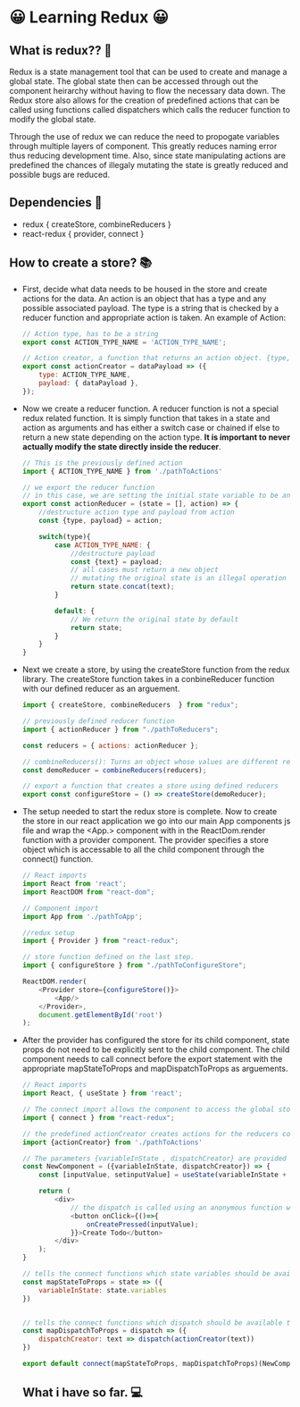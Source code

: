 # :grinning:  Learning Redux :grinning: 

## What is redux?? :thinking:
Redux is a state management tool that can be used to create and manage a global state. The global state then can be accessed through out the component heirarchy without having to flow the necessary data down. The Redux store also allows for the creation of predefined actions that can be called using functions called dispatchers which calls the reducer function to modify the global state. 

Through the use of redux we can reduce the need to propogate variables through multiple layers of component. This greatly reduces naming error thus reducing development time. Also, since state manipulating actions are predefined the chances of illegaly mutating the state is greatly reduced and possible bugs are reduced.  

## Dependencies :toolbox: 
* redux { createStore, combineReducers }
* react-redux { provider, connect }


## How to create a store? :books: 

* First, decide what data needs to be housed in the store and create actions for the data. An action is an object that has a type and any possible associated payload. The type is a string that is checked by a reducer function and appropriate action is taken. An example of Action: 

    ``` Javascript
    // Action type, has to be a string
    export const ACTION_TYPE_NAME = 'ACTION_TYPE_NAME';   

    // Action creator, a function that returns an action object. {type, payload}
    export const actionCreator = dataPayload => ({        
        type: ACTION_TYPE_NAME,
        payload: { dataPayload },
    });

    ```

* Now we create a reducer function. A reducer function is not a special redux related function. It is simply function that takes in a state and action as arguments and has either a switch case or chained if else to return a new state depending on the action type. **It is important to never actually modify the state directly inside the reducer**. 

    ``` javascript
    // This is the previously defined action
    import { ACTION_TYPE_NAME } from './pathToActions'

    // we export the reducer function
    // in this case, we are setting the initial state variable to be an empty list
    export const actionReducer = (state = [], action) => {
        //destructure action type and payload from action
        const {type, payload} = action;

        switch(type){
            case ACTION_TYPE_NAME: {
                //destructure payload
                const {text} = payload;
                // all cases must return a new object 
                // mutating the original state is an illegal operation
                return state.concat(text);
            }

            default: {
                // We return the original state by default
                return state;
            }
        }
    }

* Next we create a store, by using the createStore function from the redux library. The createStore function takes in a conbineReducer function with our defined reducer as an arguement. 

    ``` javascript
    import { createStore, combineReducers  } from "redux";
    
    // previously defined reducer function
    import { actionReducer } from "./pathToReducers";

    const reducers = { actions: actionReducer };

    // combineReducers(): Turns an object whose values are different reducer functions, into a single reducer function.
    const demoReducer = combineReducers(reducers);

    // export a function that creates a store using defined reducers
    export const configureStore = () => createStore(demoReducer);
    ```

* The setup needed to start the redux store is complete. Now to create the store in our react application we go into our main App components js file and wrap the <App.> component with in the ReactDom.render function with a provider component. The provider specifies a store object which is accessable to all the child component through the connect() function. 

    ``` javascript
    // React imports
    import React from 'react';
    import ReactDOM from "react-dom";

    // Component import
    import App from './pathToApp';

    //redux setup
    import { Provider } from "react-redux";

    // store function defined on the last step. 
    import { configureStore } from "./pathToConfigureStore";

    ReactDOM.render(
        <Provider store={configureStore()}> 
            <App/>
        </Provider>,
        document.getElementById('root')
    );
    ```

* After the provider has configured the store for its child component, state props do not need to be explicitly sent to the child component. The child component needs to call connect before the export statement with the appropriate mapStateToProps and mapDispatchToProps as arguements.

    ``` javascript
    // React imports
    import React, { useState } from 'react';

    // The connect import allows the component to access the global store
    import { connect } from "react-redux";

    // the predefined actionCreator creates actions for the reducers consumption
    import {actionCreator} from './pathToActions'

    // The parameters {variableInState , dispatchCreator} are provided by the connect call at the end. The map state and map dispatch objects explicitly tell the connect function which variables and functions the component should work with. 
    const NewComponent = ({variableInState, dispatchCreator}) => {
        const [inputValue, setinputValue] = useState(variableInState + 2);

        return (
            <div>
                // the dispatch is called using an anonymous function with the argument of variableInstate+2
                <button onClick={()=>{
                    onCreatePressed(inputValue);
                }}>Create Todo</button>
            </div>
        );
    }

    // tells the connect functions which state variables should be available to the component
    const mapStateToProps = state => ({
        variableInState: state.variables
    })


    // tells the connect functions which dispatch should be available to the component
    const mapDispatchToProps = dispatch => ({
        dispatchCreator: text => dispatch(actionCreator(text))
    })

    export default connect(mapStateToProps, mapDispatchToProps)(NewComponent);
    ```

    ## What i have so far. :computer: 
    